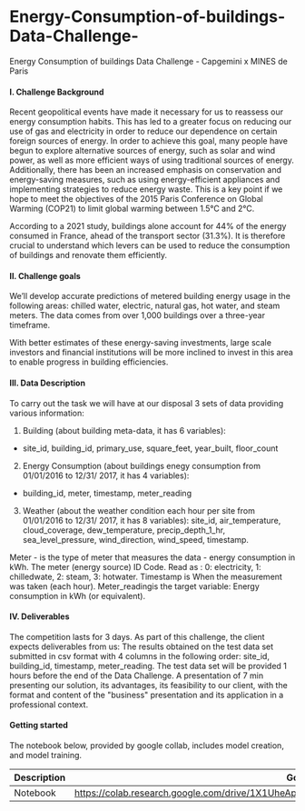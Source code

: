 # Energy-Consumption-of-buildings-Data-Challenge-
Energy Consumption of buildings Data Challenge - Capgemini x MINES de Paris

#### I. Challenge Background

Recent geopolitical events have made it necessary for us to reassess our energy consumption habits. This has led to a greater focus on reducing our use of gas and electricity in order to reduce our dependence on certain foreign sources of energy. In order to achieve this goal, many people have begun to explore alternative sources of energy, such as solar and wind power, as well as more efficient ways of using traditional sources of energy. Additionally, there has been an increased emphasis on conservation and energy-saving measures, such as using energy-efficient appliances and implementing strategies to reduce energy waste. This is a key point if we hope to meet the objectives of the 2015 Paris Conference on Global Warming (COP21) to limit global warming between 1.5°C and 2°C.

According to a 2021 study, buildings alone account for 44% of the energy consumed in France, ahead of the transport sector (31.3%). It is therefore crucial to understand which levers can be used to reduce the consumption of buildings and renovate them efficiently.

#### II. Challenge goals

We’ll develop accurate predictions of metered building energy usage in the following areas: chilled water, electric, natural gas, hot water, and steam meters. The data comes from over 1,000 buildings over a three-year timeframe.

With better estimates of these energy-saving investments, large scale investors and financial institutions will be more inclined to invest in this area to enable progress in building efficiencies.

#### III. Data Description

To carry out the task we will have at our disposal 3 sets of data providing various information:
1.  Building (about building meta-data, it has 6 variables):
- site_id, building_id, primary_use, square_feet, year_built, floor_count

2. Energy Consumption (about buildings enegy consumption from 01/01/2016 to 12/31/ 2017, it has 4 variables):
- building_id, meter, timestamp, meter_reading

3. Weather (about the weather condition each hour per site from 01/01/2016 to 12/31/ 2017, it has 8 variables): site_id, air_temperature, cloud_coverage, dew_temperature, precip_depth_1_hr, sea_level_pressure, wind_direction, wind_speed, timestamp.

Meter - is the type of meter that measures the data - energy consumption in kWh. The meter (energy source) ID Code. Read as : 0: electricity, 1: chilledwate, 2: steam, 3: hotwater. Timestamp is When the measurement was taken (each hour). Meter_readingis the target variable: Energy consumption in kWh (or equivalent).

#### IV. Deliverables

The competition lasts for 3 days. As part of this challenge, the client expects deliverables from us:
The results obtained on the test data set submitted in csv format with 4 columns in the following order: site_id, building_id, timestamp, meter_reading. The test data set will be provided 1 hours before the end of the Data Challenge.
A presentation of 7 min presenting our solution, its advantages, its feasibility to our client, with the format and content of the "business" presentation and its application in a professional context.

#### Getting started
The notebook below, provided by google collab, includes model creation, and model training.


| Description       | Google Colab                                                              |
|-------------------|---------------------------------------------------------------------------|
| Notebook  | https://colab.research.google.com/drive/1X1UheAphWQehD9Njgjv2EAZPUGpVXnB4#scrollTo=49EM5mHTtqGH |
